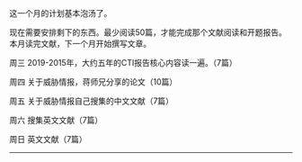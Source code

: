 这一个月的计划基本泡汤了。

现在需要安排剩下的东西。最少阅读50篇，才能完成那个文献阅读和开题报告。
本月读完文献，下一个月开始撰写文章。

周三
2019-2015年，大约五年的CTI报告核心内容读一遍。（7篇）


周四
关于威胁情报，蒋师兄分享的论文（10篇）

周五
关于威胁情报自己搜集的中文文献（7篇）


周六
搜集英文文献（7篇）

周日
英文文献（7篇）


------------------------------